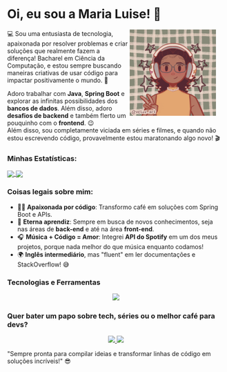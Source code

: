 # Oi, eu sou a Maria Luise! 👋

<p>
  <img src="eu.png" alt="Minha Foto" align="right" width="200" style="margin-right: 20px;" />
  💻 Sou uma entusiasta de tecnologia, apaixonada por resolver problemas e criar soluções que realmente fazem a diferença! Bacharel em Ciência da Computação, e estou sempre buscando maneiras criativas de usar código para impactar positivamente o mundo. 🚀
  
  Adoro trabalhar com **Java**, **Spring Boot** e explorar as infinitas possibilidades dos **bancos de dados**. Além disso, adoro **desafios de backend** e também flerto um pouquinho com o **frontend**. 😉  
  Além disso, sou completamente viciada em séries e filmes, e quando não estou escrevendo código, provavelmente estou maratonando algo novo! 🎬
</p>



### Minhas Estatísticas:
<a href="https://github.com/MariaLuiseB/github-readme-stats">
  <img height=150 align="center" src="https://github-readme-stats.vercel.app/api?username=MariaLuiseB&theme=nightowl&show_icons=true" />
</a>
<a href="https://github.com/anuraghazra/convoychat">
  <img height=150 align="center" src="https://github-readme-stats.vercel.app/api/top-langs?username=MariaLuiseB&layout=compact&langs_count=8&card_width=320&theme=nightowl" />
</a>

### Coisas legais sobre mim:

- 👩‍💻 **Apaixonada por código**: Transformo café em soluções com Spring Boot e APIs.
- 🌱 **Eterna aprendiz**: Sempre em busca de novos conhecimentos, seja nas áreas de **back-end** e até na área **front-end**.
- 🎧 **Música + Código = Amor**: Integrei **API do Spotify** em um dos meus projetos, porque nada melhor do que música enquanto codamos!
- 🌍 **Inglês intermediário**, mas "fluent" em ler documentações e StackOverflow! 😅

### Tecnologias e Ferramentas
<p align="center">
  <a href="https://skillicons.dev">
    <img src="https://skillicons.dev/icons?i=java,spring,mysql,docker,git,linux,html,css,javascript&theme=dark&perline=3" />
  </a>
</p>


### Quer bater um papo sobre tech, séries ou o melhor café para devs?
<p align="center">
  <a href="mailto:marialuisebritto@gmail.com" target="_blank">
    <img src="https://skillicons.dev/icons?i=gmail&theme=dark" />
  </a>
  <a href="https://www.linkedin.com/in/maria-luise-britto" target="_blank">
    <img src="https://skillicons.dev/icons?i=linkedin&theme=dark" />
  </a>
</p>

"Sempre pronta para compilar ideias e transformar linhas de código em soluções incríveis!" 😎

